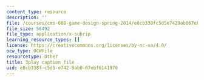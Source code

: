 ```yaml
---
content_type: resource
description: ''
file: /courses/cms-608-game-design-spring-2014/e8cb338fc5d5e7429ab067ebf6141970_1506658.srt
file_size: 56492
file_type: application/x-subrip
learning_resource_types: []
license: https://creativecommons.org/licenses/by-nc-sa/4.0/
ocw_type: OCWFile
resourcetype: Other
title: 3play caption file
uid: e8cb338f-c5d5-e742-9ab0-67ebf6141970
---
```

